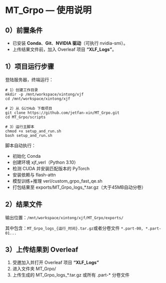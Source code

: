 # MT_Grpo — 使用说明

## 0）前置条件

- 已安装 **Conda**、**Git**、**NVIDIA 驱动**（可执行 nvidia-smi）。
- 上传结果文件前，加入 Overleaf 项目 **“XLF_Logs”**。





## 1）项目运行步骤

登陆服务器，终端运行：

```shell
# 1）创建工作目录
mkdir -p /mnt/workspace/xintong/xjf
cd /mnt/workspace/xintong/xjf

# 2）从 GitHub 下载项目
git clone https://github.com/jetfan-xin/MT_Grpo.git
cd MT_Grpo/scripts

# 3）运行主脚本
chmod +x setup_and_run.sh
bash setup_and_run.sh
```

脚本自动执行：

- 初始化 Conda
- 创建环境 xjf_verl（Python 3.10）
- 检测 CUDA 并安装匹配版本的 PyTorch
- 安装依赖与 flash-attn
- 模型训练+推理 verl/custom_grpo_fast_qe.sh
- 打包结果至 exports/MT_Grpo_logs_*.tar.gz（大于45MB自动分卷）





## 2）结果文件

输出位置：`/mnt/workspace/xintong/xjf/MT_Grpo/exports/`

其中包含：`MT_Grpo_logs_{运行_时间}.tar.gz`或者分卷文件 `*.part-00, *.part-01...` 





## 3）上传结果到 Overleaf

1. 受邀加入并打开 Overleaf 项目 **“XLF_Logs”**
2. 进入文件夹 MT_Grpo/
3. 上传生成的 MT_Grpo_logs_\*.tar.gz 或所有 .part-\* 分卷文件